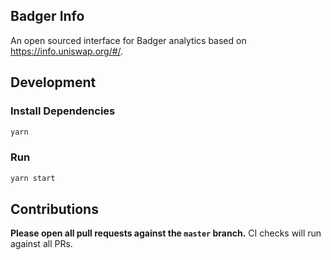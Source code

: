 ## Badger Info

An open sourced interface for Badger analytics based on https://info.uniswap.org/#/. 



## Development

### Install Dependencies

```bash
yarn
```

### Run

```bash
yarn start
```

## Contributions

**Please open all pull requests against the `master` branch.**
CI checks will run against all PRs.
